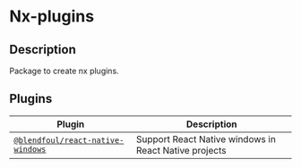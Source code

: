 # Nx-plugins


## Description

Package to create nx plugins.

## Plugins

| Plugin                                                                                   | Description                                                                           |
| ---------------------------------------------------------------------------------------- | ------------------------------------------------------------------------------------- |
| [`@blendfoul/react-native-windows`](https://github.com/Blendfoul/nx-plugins/tree/master/libs/react-native-windows) | Support React Native windows in React Native projects |
